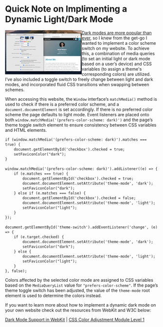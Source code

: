 # Quick Note on Implimenting a Dynamic Light/Dark Mode

<img align="left" width="50%" src="images/theme.gif"><a href="https://trends.google.com/trends/explore?date=all&geo=US&q=dark%20mode" target="_blank">Dark modes are more popular than ever</a>, so I knew from the get-go I wanted to implement a color scheme switch on my website. To achieve this, a combination of media queries (to set an initial light or dark mode based on a user’s device) and CSS variables (to assign a theme's corresponding colors) are utilized. I’ve also included a toggle switch to freely change between light and dark modes, and incorporated fluid CSS transitions when swapping between schemes.

When accessing this website, the `Window` interface’s `matchMedia()` method is used to check if there is a preferred color scheme, and a `document.documentElement` is set accordingly. If there is no preferred color scheme the page defaults to light mode. Event listeners are placed onto both `window.matchMedia('(prefers-color-scheme: dark)')` and the page’s theme toggle switch element to ensure consistency between CSS variables and HTML elements.

```
if (window.matchMedia('(prefers-color-scheme: dark)').matches === true) {
	document.getElementById('checkbox').checked = true;
	setFaviconColor("dark");
}

window.matchMedia('(prefers-color-scheme: dark)').addListener((e) => {
	if (e.matches === true) {
		document.getElementById('checkbox').checked = true;
		document.documentElement.setAttribute('theme-mode', 'dark');
		setFaviconColor("dark");
	} else if (e.matches === false) {
		document.getElementById('checkbox').checked = false;
		document.documentElement.setAttribute('theme-mode', 'light');
		setFaviconColor("light");
	}
});

document.getElementById('theme-switch').addEventListener('change', (e) => {
	if (e.target.checked) {
		document.documentElement.setAttribute('theme-mode', 'dark');
		setFaviconColor("dark");
	} else {
		document.documentElement.setAttribute('theme-mode', 'light');
		setFaviconColor("light");
	}
}, false);
```

Colors affected by the selected color mode are assigned to CSS variables based on the `MediaQueryList` value for `"prefers-color-scheme"`. If the page’s theme toggle switch has been adjusted, the value of the `theme-mode` root element is used to determine the colors instead.

If you want to learn more about how to implement a dynamic dark mode on your own website check out the resources from WebKit and W3C below:

<a href="https://webkit.org/blog/8840/dark-mode-support-in-webkit/" target="_blank">Dark Mode Support in WebKit</a> | <a href="https://drafts.csswg.org/css-color-adjust-1/" target="_blank">CSS Color Adjustment Module Level 1</a>
